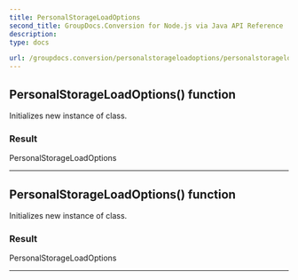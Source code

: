 ```yaml
---
title: PersonalStorageLoadOptions
second_title: GroupDocs.Conversion for Node.js via Java API Reference
description: 
type: docs

url: /groupdocs.conversion/personalstorageloadoptions/personalstorageloadoptions/
---
```


## PersonalStorageLoadOptions() function
Initializes new instance of  class.

### Result
PersonalStorageLoadOptions


---


## PersonalStorageLoadOptions() function
Initializes new instance of  class.

### Result
PersonalStorageLoadOptions


---


